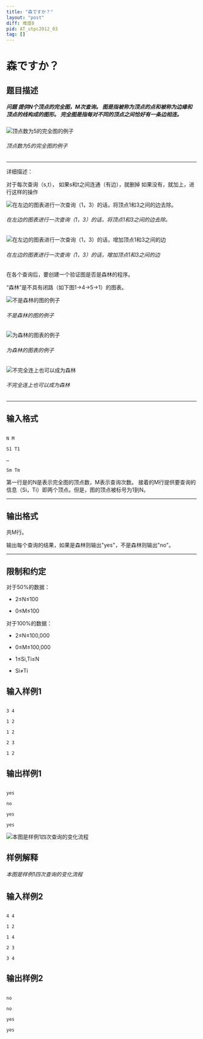 ```yaml
---
title: "森ですか？"
layout: "post"
diff: 难度0
pid: AT_utpc2012_03
tag: []
---
```


# 森ですか？

## 题目描述

##### 问题 提供N个顶点的完全图，M次查询。 图是指被称为顶点的点和被称为边缘和顶点的线构成的图形。 完全图是指每对不同的顶点之间恰好有一条边相连。

![顶点数为5的完全图的例子](https://utpc2012.contest.atcoder.jp/img/other/utpc2012/graph.png)
###### 顶点数为5的完全图的例子



------------

详细描述：

对于每次查询（s,t）， 如果s和t之间连通（有边），就删掉 如果没有，就加上，进行这样的操作
![在左边的图表进行一次查询（1，3）的话，将顶点1和3之间的边去除。](https://utpc2012.contest.atcoder.jp/img/other/utpc2012/query.png)
###### 在左边的图表进行一次查询（1，3）的话，将顶点1和3之间的边去除。

![在左边的图表进行一次查询（1，3）的话，增加顶点1和3之间的边](https://utpc2012.contest.atcoder.jp/img/other/utpc2012/query2.png)


###### 在左边的图表进行一次查询（1，3）的话，增加顶点1和3之间的边
在各个查询后，要创建一个验证图是否是森林的程序。

“森林”是不具有闭路（如下图1→4→5→1）的图表。
![不是森林的图的例子](https://utpc2012.contest.atcoder.jp/img/other/utpc2012/mori3.png)
###### 不是森林的图的例子
![为森林的图表的例子](https://utpc2012.contest.atcoder.jp/img/other/utpc2012/mori.png)
###### 为森林的图表的例子
![不完全连上也可以成为森林](https://utpc2012.contest.atcoder.jp/img/other/utpc2012/mori2.png)
###### 不完全连上也可以成为森林


------------

## 输入格式

```
N M
S1 T1
…
Sm Tm
```
第一行是的N是表示完全图的顶点数，M表示查询次数。 接着的M行提供要查询的信息（Si，Ti）即两个顶点。但是，图的顶点被标号为1到N。


------------

## 输出格式

共M行。

输出每个查询的结果，如果是森林则输出"yes"，不是森林则输出"no"。


------------
## 限制和约定
对于50%的数据：
- 2≤N≤100
- 0≤M≤100

对于100%的数据：
- 2≤N≤100,000
- 0≤M≤100,000
- 1≤Si,Ti≤N
- Si≠Ti

## 输入样例1
```
3 4
1 2
1 2
2 3
1 2
```

## 输出样例1

```
yes
no
yes
yes
```
![本图是样例1四次查询的变化流程](https://utpc2012.contest.atcoder.jp/img/other/utpc2012/mori_sample.png)
## 样例解释
###### 本图是样例1四次查询的变化流程

## 输入样例2
```
4 4
1 2
1 4
2 3
3 4
```
## 输出样例2

```
no
no
yes
yes
```

